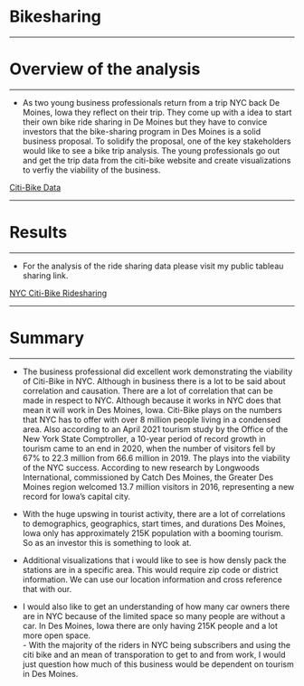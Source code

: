 # **Bikesharing**

---------------------------------

# **Overview of the analysis**

---------------------------------

-  As two young business professionals return from a trip NYC back De Moines, Iowa they reflect on their trip.  They come up with a idea to start their own bike ride sharing in De Moines but they have to convice investors that the bike-sharing program in Des Moines is a solid business proposal.  To solidify the proposal, one of the key stakeholders would like to see a bike trip analysis.  The young professionals go out and get the trip data from the citi-bike website and create visualizations to verfiy the viability of the business.

[Citi-Bike Data](https://s3.amazonaws.com/tripdata/index.html)

---------------------------------

# **Results**

---------------------------------

- For the analysis of the ride sharing data please visit my public tableau sharing link.

[NYC Citi-Bike Ridesharing](https://public.tableau.com/app/profile/soren.sprissler/viz/NYCCiti-BikeRideSharing/Story1?publish=yes)

---------------------------------

# **Summary**

---------------------------------

- The business professional did excellent work demonstrating the viability of Citi-Bike in NYC.  Although in business there is a lot to be said about correlation and causation.  There are a lot of correlation that can be made in respect to NYC.  Although because it works in NYC does that mean it will work in Des Moines, Iowa.  Citi-Bike plays on the numbers that NYC has to offer with over 8 million people living in a condensed area.  Also according to an April 2021 tourism study by the Office of the New York State Comptroller, a 10-year period of record growth in tourism came to an end in 2020, when the number of visitors fell by 67% to 22.3 million from 66.6 million in 2019.  The plays into the viability of the NYC success.  According to new research by Longwoods International, commissioned by Catch Des Moines, the Greater Des Moines region welcomed 13.7 million visitors in 2016, representing a new record for Iowa’s capital city.  
-   With the huge upswing in tourist activity, there are a lot of correlations to demographics, geographics, start times, and  durations Des Moines, Iowa only has approximately 215K population with a booming tourism.  So as an investor this is something to look at.  

- Additional visualizations that i would like to see is how densly pack the stations are in a specific area.  This would require zip code or district information.  We can use our location information and cross reference that with our.
- I would also like to get an understanding of how many car owners there are in NYC because of the limited space so many people are without a car. In Des Moines, Iowa  there are only having 215K people and a lot more open space.  
      - With the majority of the riders in NYC being subscribers and using the citi bike and an mean of transporation to get to and from work, I would just question how much of this business would be dependent on tourism in Des Moines.
